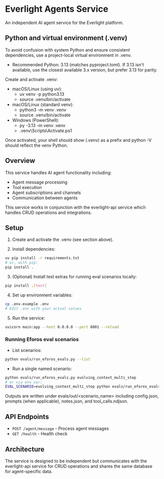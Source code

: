 # Everlight Agents Service

An independent AI agent service for the Everlight platform.

## Python and virtual environment (.venv)

To avoid confusion with system Python and ensure consistent dependencies, use a project-local virtual environment in .venv.

- Recommended Python: 3.13 (matches pyproject.toml). If 3.13 isn't available, use the closest available 3.x version, but prefer 3.13 for parity.

Create and activate .venv:
- macOS/Linux (using uv):
  - uv venv -p python3.13
  - source .venv/bin/activate
- macOS/Linux (standard venv):
  - python3 -m venv .venv
  - source .venv/bin/activate
- Windows (PowerShell):
  - py -3.13 -m venv .venv
  - .venv\Scripts\Activate.ps1

Once activated, your shell should show (.venv) as a prefix and python -V should reflect the venv Python.

## Overview

This service handles AI agent functionality including:
- Agent message processing
- Tool execution
- Agent subscriptions and channels
- Communication between agents

This service works in conjunction with the everlight-api service which handles CRUD operations and integrations.

## Setup

1. Create and activate the .venv (see section above).

2. Install dependencies:
```bash
uv pip install -r requirements.txt
# or, with pip:
pip install .
```

3. (Optional) Install test extras for running eval scenarios locally:
```bash
pip install .[test]
```

4. Set up environment variables:
```bash
cp .env.example .env
# Edit .env with your actual values
```

5. Run the service:
```bash
uvicorn main:app --host 0.0.0.0 --port 8001 --reload
```

### Running Eforos eval scenarios

- List scenarios:
```bash
python evals/run_eforos_evals.py --list
```

- Run a single named scenario:
```bash
python evals/run_eforos_evals.py evolving_context_multi_step
# or via env var:
EVAL_SCENARIO=evolving_context_multi_step python evals/run_eforos_evals.py
```

Outputs are written under evals/out/<scenario_name> including config.json, prompts (when applicable), notes.json, and tool_calls.ndjson.

## API Endpoints

- `POST /agent/message` - Process agent messages
- `GET /health` - Health check

## Architecture

The service is designed to be independent but communicates with the everlight-api service for CRUD operations and shares the same database for agent-specific data.